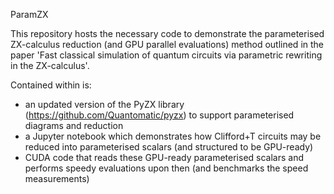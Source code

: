 ParamZX

This repository hosts the necessary code to demonstrate the parameterised ZX-calculus reduction (and GPU parallel evaluations) method outlined in the paper 'Fast classical simulation of quantum circuits via parametric rewriting in the ZX-calculus'.

Contained within is:
  - an updated version of the PyZX library (https://github.com/Quantomatic/pyzx) to support parameterised diagrams and reduction
  - a Jupyter notebook which demonstrates how Clifford+T circuits may be reduced into parameterised scalars (and structured to be GPU-ready)
  - CUDA code that reads these GPU-ready parameterised scalars and performs speedy evaluations upon then (and benchmarks the speed measurements)


